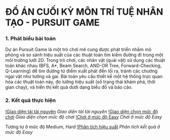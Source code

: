 # ĐỒ ÁN CUỐI KỲ MÔN TRÍ TUỆ NHÂN TẠO - PURSUIT GAME
### 1. Phát biểu bài toán
Dự án Pursuit Game là một trò chơi mê cung được phát triển nhằm mô phỏng và so sánh hiệu suất của các thuật toán tìm kiếm đường đi trong một môi trường lưới 2D. Trong trò chơi, các nhân vật (quái vật) sử dụng các thuật toán khác nhau (BFS, A*, Beam Search, AND-OR Tree, Forward-Checking, Q-Learning) để tìm đường từ điểm xuất phát đến lối ra, tránh các chướng ngại vật như tường và gai. Bài toán yêu cầu thiết kế một hệ thống trực quan hóa các thuật toán này, đo lường hiệu suất (số trạng thái khám phá, thời gian chạy), và hiển thị kết quả dưới dạng biểu đồ và báo cáo.
### 2. Kết quả thực hiện
[!Giao diện tải tài nguyên](Load_Tainguyen.png)
*Giao diện tải tài nguyên*
[!Giao diện chọn mức độ chơi](ChonLevel.png)
*Giao diện chọn mức độ chơi*
[!Chơi ở mức độ Easy](Easy.gif)
*Chơi ở mức độ Easy*
 
Tương tự ở mức độ Medium, Hard
[!Phân tích hiệu suất](Phantichketqua_Easy.png)
*Phân tích kết quả ở mức độ Easy*